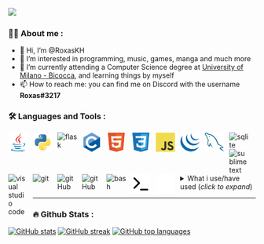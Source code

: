 ![](https://i.imgur.com/POpf5va.gif)

### :man_technologist: About me :

- 👋 Hi, I’m @RoxasKH
- 👀 I’m interested in programming, music, games, manga and much more
- 🌱 I’m currently attending a Computer Science degree at [University of Milano - Bicocca](https://en.unimib.it/), and learning things by myself
- 📫 How to reach me: you can find me on Discord with the username **Roxas#3217**

### :hammer_and_wrench: Languages and Tools :

<div> 
  <a href="https://www.java.com" target="_blank" rel="noreferrer"> 
    <img align="left" src="https://raw.githubusercontent.com/devicons/devicon/master/icons/java/java-original.svg" alt="java" width="40" style="padding-right:10px;" /> 
  </a> 
  <a href="https://www.python.org" target="_blank" rel="noreferrer"> 
    <img align="left" src="https://raw.githubusercontent.com/devicons/devicon/master/icons/python/python-original.svg" alt="python" width="40" style="padding-right:10px;" />
  </a> 
  <a href="https://flask.palletsprojects.com/" target="_blank" rel="noreferrer"> 
    <img align="left" src="https://www.vectorlogo.zone/logos/pocoo_flask/pocoo_flask-icon.svg" alt="flask" width="40" style="padding-right:10px;" /> 
  </a>
  <a href="https://www.cprogramming.com/" target="_blank" rel="noreferrer"> 
    <img align="left" src="https://raw.githubusercontent.com/devicons/devicon/master/icons/c/c-original.svg" alt="c" width="40" style="padding-right:10px;" /> 
  </a> 
  <a href="https://www.w3.org/html/" target="_blank" rel="noreferrer">
    <img align="left" src="https://raw.githubusercontent.com/devicons/devicon/master/icons/html5/html5-original.svg" alt="html5" width="40" style="padding-right:10px;" /> 
  </a> 
  <a href="https://www.w3schools.com/css/" target="_blank" rel="noreferrer"> 
    <img align="left" src="https://raw.githubusercontent.com/devicons/devicon/master/icons/css3/css3-original.svg" alt="css3" width="40" style="padding-right:10px;" /> 
  </a> 
  <a href="https://developer.mozilla.org/en-US/docs/Web/JavaScript" target="_blank" rel="noreferrer"> 
    <img align="left" src="https://raw.githubusercontent.com/devicons/devicon/master/icons/javascript/javascript-original.svg" alt="javascript" width="40" style="padding-right:10px;" /> 
  </a> 
  <a href="https://jquery.com/" target="_blank" rel="noreferrer"> 
    <img align="left" src="https://raw.githubusercontent.com/devicons/devicon/master/icons/jquery/jquery-original.svg" alt="jquery" width="40" style="padding-right:10px;" /> 
  </a> 
  <a href="https://www.mysql.com/" target="_blank" rel="noreferrer"> 
    <img align="left" src="https://raw.githubusercontent.com/devicons/devicon/master/icons/mysql/mysql-original.svg" alt="mysql" width="40" style="padding-right:10px;" /> 
  </a> 
  <a href="https://www.sqlite.org/" target="_blank" rel="noreferrer"> 
    <img align="left" src="https://www.vectorlogo.zone/logos/sqlite/sqlite-icon.svg" alt="sqlite" width="40" style="padding-right:10px;" /> 
  </a>
  <a href="https://www.sublimetext.com/" target="_blank" rel="noreferrer">
    <img align="left" src="https://cdn.worldvectorlogo.com/logos/sublime-text.svg" alt="sublime text" width="40" style="padding-right:10px;" />
  </a>
  <a href="https://code.visualstudio.com/" target="_blank" rel="noreferrer">
    <img align="left" src="https://cdn.jsdelivr.net/gh/devicons/devicon/icons/vscode/vscode-original.svg" alt="visual studio code" width="40" style="padding-right:10px;" />
  </a>
  <a href="https://git-scm.com/" target="_blank" rel="noreferrer"> 
    <img align="left" src="https://www.vectorlogo.zone/logos/git-scm/git-scm-icon.svg" alt="git" width="40" style="padding-right:10px;" /> 
  </a>
  <img align="left" src="https://user-images.githubusercontent.com/3369400/139447912-e0f43f33-6d9f-45f8-be46-2df5bbc91289.png#gh-dark-mode-only" alt="gitHub" width="40" style="padding-right:10px;" />
  <img align="left" src="https://user-images.githubusercontent.com/3369400/139448065-39a229ba-4b06-434b-bc67-616e2ed80c8f.png#gh-light-mode-only" alt="gitHub" width="40" style="padding-right:10px;" />
  <a href="https://www.gnu.org/software/bash/" target="_blank" rel="noreferrer"> 
    <img align="left" src="https://raw.githubusercontent.com/odb/official-bash-logo/61eff022f2dad3c7468f5deb4f06652d15f2c143/assets/Logos/Icons/SVG/128x128.svg" alt="bash" width="40" style="padding-right:10px;" /> 
  </a>
  <img align="left" src="https://raw.githubusercontent.com/codeSTACKr/codeSTACKr/34da99da98bc0b7a084ec5a6106a2516c0665644/img/terminal-light.svg#gh-light-mode-only" alt="terminal" width="40" style="padding-right:10px;" />
  <img align="left" src="https://raw.githubusercontent.com/codeSTACKr/codeSTACKr/34da99da98bc0b7a084ec5a6106a2516c0665644/img/terminal-dark.svg#gh-dark-mode-only" alt="terminal" width="40" style="padding-right:10px;" />
</div>

<br />
<br />
<br />

<details>
  <summary> What i use/have used (<i>click to expand</i>)</summary>
  <!-- have to be followed by an empty line! -->

  ## Badges :
  
  ### 📋 Programming Languages :
  <div id="languages_badges">
    <img src="https://img.shields.io/badge/Java-ED8B00?style=for-the-badge&logo=java&logoColor=white" alt="Java Badge"/>
    <img src="https://img.shields.io/badge/Python-3776AB?style=for-the-badge&logo=python&logoColor=white" alt="Python Badge"/>
    <img src="https://img.shields.io/badge/C-00599C?style=for-the-badge&logo=c&logoColor=white" alt="C Badge"/>
    <img src="https://img.shields.io/badge/HTML5-E34F26?style=for-the-badge&logo=html5&logoColor=white" alt="HTML5 Badge"/>
    <img src="https://img.shields.io/badge/CSS3-1572B6?style=for-the-badge&logo=css3&logoColor=white" alt="CSS3 Badge"/>
    <img src="https://img.shields.io/badge/markdown-%23000000.svg?style=for-the-badge&logo=markdown&logoColor=white" alt="Markdown Badge"/>
  </div>
  
  ### 📚 Frameworks, Platforms and Libraries :
  <div id="frameworks_badges">
    <img src="https://img.shields.io/badge/flask-%23000.svg?style=for-the-badge&logo=flask&logoColor=white" alt="Flask Badge"/>
    <img src="https://img.shields.io/badge/jquery-%230769AD.svg?style=for-the-badge&logo=jquery&logoColor=white" alt="JQuery Badge"/>
  </div>
  
  ### 💾 Databases :
  <div id="databases_badges">
    <img src="https://img.shields.io/badge/mysql-%2300f.svg?style=for-the-badge&logo=mysql&logoColor=white" alt="MySQL Badge"/>
    <img src="https://img.shields.io/badge/sqlite-%2307405e.svg?style=for-the-badge&logo=sqlite&logoColor=white" alt="SQLite Badge"/>
  </div>
  
  ### 💻 IDEs/Editors :
  <div id="ides_badges">
    <img src="https://img.shields.io/badge/sublime_text-%23575757.svg?style=for-the-badge&logo=sublime-text&logoColor=important" alt="Sublime Text Badge"/>
    <img src="https://img.shields.io/badge/Visual%20Studio%20Code-0078d7.svg?style=for-the-badge&logo=visual-studio-code&logoColor=white" alt="Visual Studio Code Badge"/>
    <img src="https://img.shields.io/badge/Eclipse-FE7A16.svg?style=for-the-badge&logo=Eclipse&logoColor=white" alt="Eclipse Badge"/>
    <img src="https://img.shields.io/badge/Notepad++-90E59A.svg?style=for-the-badge&logo=notepad%2b%2b&logoColor=black" alt="Notepad++ Badge"/>
    <img src="https://img.shields.io/badge/Atom-%2366595C.svg?style=for-the-badge&logo=atom&logoColor=white" alt="Atom Badge"/>
    <img src="https://img.shields.io/badge/Emacs-%237F5AB6.svg?&style=for-the-badge&logo=gnu-emacs&logoColor=white" alt="Emacs Badge"/>
  </div>
  
  ### 🕓 Version Control :
  <div id="git_badges">
    <img src="https://img.shields.io/badge/git-%23F05033.svg?style=for-the-badge&logo=git&logoColor=white" alt="Git Badge"/>
    <img src="https://img.shields.io/badge/github-%23121011.svg?style=for-the-badge&logo=github&logoColor=white" alt="Github Badge"/>
  </div>

  ### 🎛️ Operating System :
  <div id="os_badges">
    <img src="https://img.shields.io/badge/Windows-0078D6?style=for-the-badge&logo=windows&logoColor=white" alt="Windows Badge"/>
    <img src="https://img.shields.io/badge/Linux-FCC624?style=for-the-badge&logo=linux&logoColor=black" alt="Linux Badge"/>
    <img src="https://img.shields.io/badge/Linux%20Mint-87CF3E?style=for-the-badge&logo=Linux%20Mint&logoColor=white" alt="Linux Mint Badge"/>
    <img src="https://img.shields.io/badge/Ubuntu-E95420?style=for-the-badge&logo=ubuntu&logoColor=white" alt="Ubuntu Badge"/>
    <img src="https://img.shields.io/badge/Android-3DDC84?style=for-the-badge&logo=android&logoColor=white" alt="Android Badge"/>
    <img src="https://img.shields.io/badge/iOS-000000?style=for-the-badge&logo=ios&logoColor=white" alt="iOS Badge"/>
  </div>

  ### 🌐 Browsers :
  <div id="browsers_badges">
    <img src="https://img.shields.io/badge/Firefox-FF7139?style=for-the-badge&logo=Firefox-Browser&logoColor=white" alt="Firefox Badge"/>
    <img src="https://img.shields.io/badge/Safari-000000?style=for-the-badge&logo=Safari&logoColor=white" alt="Safari Badge"/>
    <img src="https://img.shields.io/badge/Brave-FB542B?style=for-the-badge&logo=Brave&logoColor=white" alt="Brave Badge"/>
    <img src="https://img.shields.io/badge/Google%20Chrome-4285F4?style=for-the-badge&logo=GoogleChrome&logoColor=white" alt="Google Chrome Badge"/>
    <img src="https://img.shields.io/badge/Edge-0078D7?style=for-the-badge&logo=Microsoft-edge&logoColor=white" alt="Edge Badge"/>
    <img src="https://img.shields.io/badge/Tor-7D4698?style=for-the-badge&logo=Tor-Browser&logoColor=white" alt="Tor Badge"/>
  </div>

  ### 🎨 Design :
  <div id="design_badges">
    <img src="https://img.shields.io/badge/Gimp-657D8B?style=for-the-badge&logo=gimp&logoColor=FFFFFF" alt="GIMP Badge"/>
    <img src="https://img.shields.io/badge/adobe%20photoshop-%2331A8FF.svg?style=for-the-badge&logo=adobe%20photoshop&logoColor=white" alt="Photoshop Badge"/>
  </div>
  
  ### 🏢 Office :
  <div id="office_badges">
    <img src="https://img.shields.io/badge/LibreOffice-%2318A303?style=for-the-badge&logo=LibreOffice&logoColor=white" alt="LibreOffice Badge"/>
    <img src="https://img.shields.io/badge/Microsoft-0078D4?style=for-the-badge&logo=microsoft&logoColor=white" alt="Microsoft Office Badge"/>
  </div>

  ### 🎶 Music :
  <div id="music_badges">
    <img src="https://img.shields.io/badge/Audacity-0000CC?style=for-the-badge&logo=audacity&logoColor=white" alt="Audacity Badge"/>
    <img src="https://img.shields.io/badge/sound%20cloud-FF5500?style=for-the-badge&logo=soundcloud&logoColor=white" alt="Soundcloud Badge"/>
    <img src="https://img.shields.io/badge/Spotify-1ED760?style=for-the-badge&logo=spotify&logoColor=white" alt="Spotify Badge"/>
  </div>

  ### 🕹️ Game Consoles :
  <div id="consoles_badges">
    <img src="https://img.shields.io/badge/Playstation-003791?style=for-the-badge&logo=playstation&logoColor=white" alt="PS1 Badge"/>
    <img src="https://img.shields.io/badge/Playstation%202-003791?style=for-the-badge&logo=playstation-2&logoColor=white" alt="PS2 Badge"/>
    <img src="https://img.shields.io/badge/Playstation%203-003791?style=for-the-badge&logo=playstation-3&logoColor=white" alt="PS3 Badge"/>
    <img src="https://img.shields.io/badge/Playstation%204-003791?style=for-the-badge&logo=playstation-4&logoColor=white" alt="PS4 Badge"/>
    <img src="https://img.shields.io/badge/3DS-D12228?style=for-the-badge&logo=nintendo-3ds&logoColor=white" alt="3DS Badge"/>
    <img src="https://img.shields.io/badge/Wii-8B8B8B?style=for-the-badge&logo=wii&logoColor=white" alt="Wii Badge"/>
  </div>

  ### 📂 Cloud Storage:
  <div id="cloud_badges">
    <img src="https://img.shields.io/badge/Mega-%23D90007.svg?style=for-the-badge&logo=Mega&logoColor=white" alt="Mega Badge"/>
    <img src="https://img.shields.io/badge/Google%20Drive-4285F4?style=for-the-badge&logo=googledrive&logoColor=white" alt="Google Drive Badge"/>
  </div>

  ### 🧑‍💻 Developer/Forums :
  <div id="forum_badges">
    <img src="https://img.shields.io/badge/Reddit-%23FF4500.svg?style=for-the-badge&logo=Reddit&logoColor=white" alt="Reddit Badge"/>
    <img src="https://img.shields.io/badge/-Stackoverflow-FE7A16?style=for-the-badge&logo=stack-overflow&logoColor=white" alt="Stack Overflow Badge"/>
  </div>

  ### 💬 Social :
  <div id="social_badges">
    <img src="https://img.shields.io/badge/Discord-%237289DA.svg?style=for-the-badge&logo=discord&logoColor=white" alt="Discord Badge"/>
    <img src="https://img.shields.io/badge/Telegram-2CA5E0?style=for-the-badge&logo=telegram&logoColor=white" alt="Telegram Badge"/>
  </div>
  
</details>

---

### :fire: Github Stats :

[![GitHub stats](https://github-readme-stats.vercel.app/api?username=RoxasKH&include_all_commits=true&theme=tokyonight)](https://github.com/anuraghazra/github-readme-stats)
[![GitHub streak](https://github-readme-streak-stats.herokuapp.com/?user=RoxasKH&theme=tokyonight)](https://git.io/streak-stats)
[![GitHub top languages](https://github-readme-stats.vercel.app/api/top-langs?username=roxaskh&show_icons=true&locale=en&layout=compact&theme=tokyonight&hide=gnuplot&langs_count=10)](https://github.com/anuraghazra/github-readme-stats)

<!---
RoxasKH/RoxasKH is a ✨ special ✨ repository because its `README.md` (this file) appears on your GitHub profile.
You can click the Preview link to take a look at your changes.
--->
